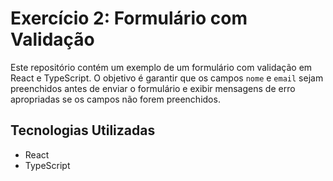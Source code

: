 # Exercício 2: Formulário com Validação

Este repositório contém um exemplo de um formulário com validação em React e TypeScript. O objetivo é garantir que os campos `nome` e `email` sejam preenchidos antes de enviar o formulário e exibir mensagens de erro apropriadas se os campos não forem preenchidos.

## Tecnologias Utilizadas

- React
- TypeScript
